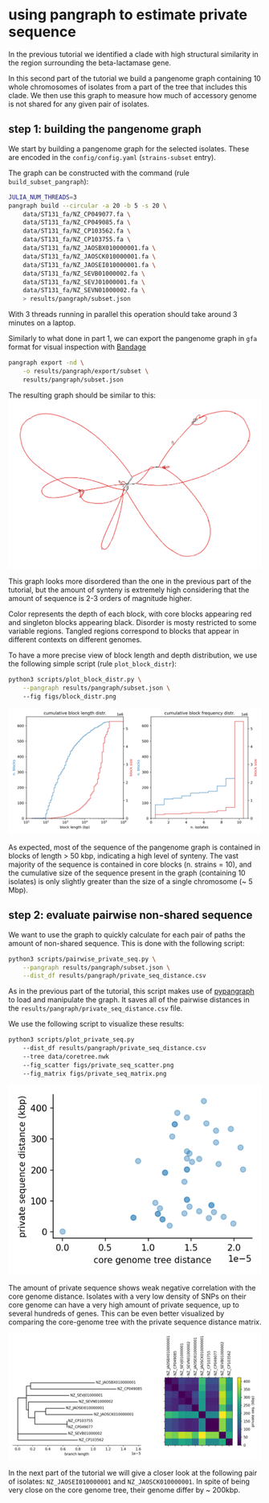 # using pangraph to estimate private sequence

In the previous tutorial we identified a clade with high structural similarity in the region surrounding the beta-lactamase gene.

In this second part of the tutorial we build a pangenome graph containing 10 whole chromosomes of isolates from a part of the tree that includes this clade. We then use this graph to measure how much of accessory genome is not shared for any given pair of isolates.

## step 1: building the pangenome graph

We start by building a pangenome graph for the selected isolates. These are encoded in the `config/config.yaml` (`strains-subset` entry).

The graph can be constructed with the command (rule `build_subset_pangraph`):
```bash
JULIA_NUM_THREADS=3
pangraph build --circular -a 20 -b 5 -s 20 \
    data/ST131_fa/NZ_CP049077.fa \
    data/ST131_fa/NZ_CP049085.fa \
    data/ST131_fa/NZ_CP103562.fa \
    data/ST131_fa/NZ_CP103755.fa \
    data/ST131_fa/NZ_JAOSBX010000001.fa \
    data/ST131_fa/NZ_JAOSCK010000001.fa \
    data/ST131_fa/NZ_JAOSEI010000001.fa \
    data/ST131_fa/NZ_SEVB01000002.fa \
    data/ST131_fa/NZ_SEVJ01000001.fa \
    data/ST131_fa/NZ_SEVN01000002.fa \
    > results/pangraph/subset.json
```

With 3 threads running in parallel this operation should take around 3 minutes on a laptop.

Similarly to what done in part 1, we can export the pangenome graph in `gfa` format for visual inspection with [Bandage](https://rrwick.github.io/Bandage/)

```bash
pangraph export -nd \
    -o results/pangraph/export/subset \
    results/pangraph/subset.json
```

The resulting graph should be similar to this:
![bandage](assets/bandage_subset.png)

This graph looks more disordered than the one in the previous part of the tutorial, but the amount of synteny is extremely high considering that the amount of sequence is 2-3 orders of magnitude higher.

Color represents the depth of each block, with core blocks appearing red and singleton blocks appearing black. Disorder is mosty restricted to some variable regions. Tangled regions correspond to blocks that appear in different contexts on different genomes.

To have a more precise view of block length and depth distribution, we use the following simple script (rule `plot_block_distr`):
```bash
python3 scripts/plot_block_distr.py \
    --pangraph results/pangraph/subset.json \ 
    --fig figs/block_distr.png
```
![bandage](assets/block_distr.png)

As expected, most of the sequence of the pangenome graph is contained in blocks of length > 50 kbp, indicating a high level of synteny. The vast majority of the sequence is contained in core blocks (n. strains = 10), and the cumulative size of the sequence present in the graph (containing 10 isolates) is only slightly greater than the size of a single chromosome (~ 5 Mbp).


## step 2: evaluate pairwise non-shared sequence

We want to use the graph to quickly calculate for each pair of paths the amount of non-shared sequence. This is done with the following script:
```bash
python3 scripts/pairwise_private_seq.py \
    --pangraph results/pangraph/subset.json \
    --dist_df results/pangraph/private_seq_distance.csv
```

As in the previous part of the tutorial, this script makes use of [pypangraph](https://github.com/mmolari/pypangraph) to load and manipulate the graph. It saves all of the pairwise distances in the `results/pangraph/private_seq_distance.csv` file.

We use the following script to visualize these results:
```bash
python3 scripts/plot_private_seq.py
    --dist_df results/pangraph/private_seq_distance.csv
    --tree data/coretree.nwk
    --fig_scatter figs/private_seq_scatter.png
    --fig_matrix figs/private_seq_matrix.png
```

![private sequence scatter](assets/private_seq_scatter.png)

The amount of private sequence shows weak negative correlation with the core genome distance. Isolates with a very low density of SNPs on their core genome can have a very high amount of private sequence, up to several hundreds of genes. This can be even better visualized by comparing the core-genome tree with the private sequence distance matrix.

![private sequence scatter](assets/private_seq_matrix.png)

In the next part of the tutorial we will give a closer look at the following pair of isolates: `NZ_JAOSEI010000001` and `NZ_JAOSCK010000001`. In spite of being very close on the core genome tree, their genome differ by ~ 200kbp.

